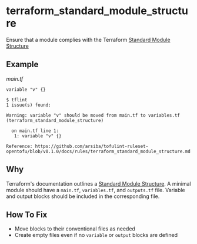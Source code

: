 # terraform_standard_module_structure

Ensure that a module complies with the Terraform [Standard Module Structure](https://developer.hashicorp.com/terraform/language/modules/develop/structure)

## Example

_main.tf_
```hcl
variable "v" {}
```

```
$ tflint
1 issue(s) found:

Warning: variable "v" should be moved from main.tf to variables.tf (terraform_standard_module_structure)

  on main.tf line 1:
   1: variable "v" {}

Reference: https://github.com/arsiba/tofulint-ruleset-opentofu/blob/v0.1.0/docs/rules/terraform_standard_module_structure.md
```

## Why

Terraform's documentation outlines a [Standard Module Structure](https://developer.hashicorp.com/terraform/language/modules/develop/structure). A minimal module should have a `main.tf`, `variables.tf`, and `outputs.tf` file. Variable and output blocks should be included in the corresponding file.

## How To Fix

* Move blocks to their conventional files as needed
* Create empty files even if no `variable` or `output` blocks are defined
